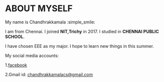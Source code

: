# ABOUT MYSELF
My name is Chandhrakkamala :simple_smile:

I am from Chennai. I joined **NIT,Trichy** in 2017. I studied in **CHENNAI PUBLIC SCHOOL**. 

I have chosen EEE as my major. I hope to learn new things in this summer.

My social media accounts:

1.[facebook](https://www.facebook.com/chandhrak.kamala)

2.Gmail id: chandhrakkamalacs@gmail.com
